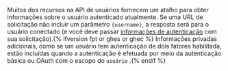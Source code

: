 Muitos dos recursos na API de usuários fornecem um atalho para obter informações sobre o usuário autenticado atualmente. Se uma URL de solicitação não incluir um parâmetro `{username}`, a resposta será para o usuário conectado (e você deve passar [informações de autenticação](/rest/overview/resources-in-the-rest-api#authentication) com sua solicitação).{% ifversion fpt or ghes or ghec %} Informações privadas adicionais, como se um usuário tem autenticação de dois fatores habilitada, estão incluídas quando a autenticação é efetuada por meio da autenticação básica ou OAuth com o escopo do `usuário` .{% endif %}